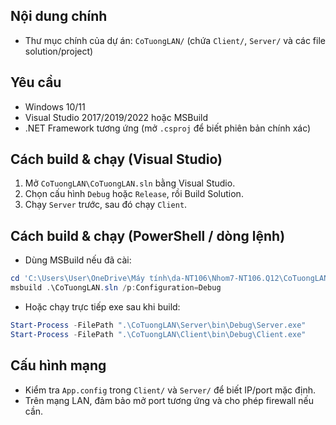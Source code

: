 ## Nội dung chính
- Thư mục chính của dự án: `CoTuongLAN/` (chứa `Client/`, `Server/` và các file solution/project)

## Yêu cầu
- Windows 10/11
- Visual Studio 2017/2019/2022 hoặc MSBuild
- .NET Framework tương ứng (mở `.csproj` để biết phiên bản chính xác)

## Cách build & chạy (Visual Studio)
1. Mở `CoTuongLAN\CoTuongLAN.sln` bằng Visual Studio.
2. Chọn cấu hình `Debug` hoặc `Release`, rồi Build Solution.
3. Chạy `Server` trước, sau đó chạy `Client`.

## Cách build & chạy (PowerShell / dòng lệnh)
- Dùng MSBuild nếu đã cài:

```powershell
cd 'C:\Users\User\OneDrive\Máy tính\da-NT106\Nhom7-NT106.Q12\CoTuongLAN'
msbuild .\CoTuongLAN.sln /p:Configuration=Debug
```

- Hoặc chạy trực tiếp exe sau khi build:

```powershell
Start-Process -FilePath ".\CoTuongLAN\Server\bin\Debug\Server.exe"
Start-Process -FilePath ".\CoTuongLAN\Client\bin\Debug\Client.exe"
```

## Cấu hình mạng
- Kiểm tra `App.config` trong `Client/` và `Server/` để biết IP/port mặc định.
- Trên mạng LAN, đảm bảo mở port tương ứng và cho phép firewall nếu cần.
